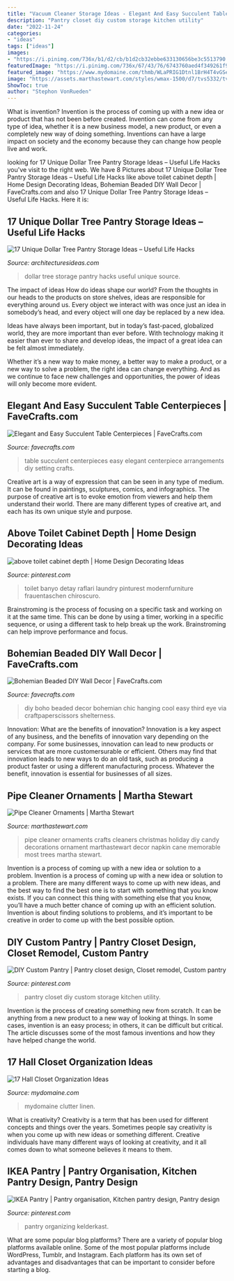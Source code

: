 ```yaml
---
title: "Vacuum Cleaner Storage Ideas - Elegant And Easy Succulent Table Centerpieces"
description: "Pantry closet diy custom storage kitchen utility"
date: "2022-11-24"
categories:
- "ideas"
tags: ["ideas"]
images:
- "https://i.pinimg.com/736x/b1/d2/cb/b1d2cb32ebbe633130656be3c5513790.jpg"
featuredImage: "https://i.pinimg.com/736x/67/43/76/6743760aed4f349261f907d8eb1fbb6c--utility-closet-pantry-closet.jpg"
featured_image: "https://www.mydomaine.com/thmb/WLaPRIG1Dtnl1BrH4T4vGSeWOuE=/674x0/filters:no_upscale():max_bytes(150000):strip_icc()/stylelivinghallcloset-bf625dd21a7d4764a2cd2c027f922c49.jpg"
image: "https://assets.marthastewart.com/styles/wmax-1500/d7/tvs5332/tvs5332_xl.jpg?itok=rM6zCyeC"
ShowToc: true
author: "Stephon VonRueden"
---
```



What is invention?
Invention is the process of coming up with a new idea or product that has not been before created. Invention can come from any type of idea, whether it is a new business model, a new product, or even a completely new way of doing something. Inventions can have a large impact on society and the economy because they can change how people live and work.

	

		
looking for 17 Unique Dollar Tree Pantry Storage Ideas – Useful Life Hacks you've visit to the right web. We have 8 Pictures about 17 Unique Dollar Tree Pantry Storage Ideas – Useful Life Hacks like above toilet cabinet depth | Home Design Decorating Ideas, Bohemian Beaded DIY Wall Decor | FaveCrafts.com and also 17 Unique Dollar Tree Pantry Storage Ideas – Useful Life Hacks. Here it is:
		
    
## 17 Unique Dollar Tree Pantry Storage Ideas – Useful Life Hacks

<img loading=lazy src="http://architecturesideas.com/wp-content/uploads/2017/09/16.jpeg" onerror="this.onerror=null;this.src='https://tse2.mm.bing.net/th?id=OIP.t-NlnpN8BOX-s5kpgR-qUwHaHa&amp;pid=15.1';" alt="17 Unique Dollar Tree Pantry Storage Ideas – Useful Life Hacks">

_Source: architecturesideas.com_

>dollar tree storage pantry hacks useful unique source. 

	

The impact of ideas
How do ideas shape our world?
From the thoughts in our heads to the products on store shelves, ideas are responsible for everything around us. Every object we interact with was once just an idea in somebody’s head, and every object will one day be replaced by a new idea.

Ideas have always been important, but in today’s fast-paced, globalized world, they are more important than ever before. With technology making it easier than ever to share and develop ideas, the impact of a great idea can be felt almost immediately.

Whether it’s a new way to make money, a better way to make a product, or a new way to solve a problem, the right idea can change everything. And as we continue to face new challenges and opportunities, the power of ideas will only become more evident.

    
## Elegant And Easy Succulent Table Centerpieces | FaveCrafts.com

<img loading=lazy src="https://irepo.primecp.com/2015/12/246884/Easy-Succulent-Table-Centerpieces_ExtraLarge1000_ID-1311774.jpg?v=1311774" onerror="this.onerror=null;this.src='https://tse4.mm.bing.net/th?id=OIP.pyRdTGGO2mDRHGo5QCKNxQHaLG&amp;pid=15.1';" alt="Elegant and Easy Succulent Table Centerpieces | FaveCrafts.com">

_Source: favecrafts.com_

>table succulent centerpieces easy elegant centerpiece arrangements diy setting crafts. 

	

Creative art is a way of expression that can be seen in any type of medium. It can be found in paintings, sculptures, comics, and infographics. The purpose of creative art is to evoke emotion from viewers and help them understand their world. There are many different types of creative art, and each has its own unique style and purpose.

    
## Above Toilet Cabinet Depth | Home Design Decorating Ideas

<img loading=lazy src="https://i.pinimg.com/736x/b1/d2/cb/b1d2cb32ebbe633130656be3c5513790.jpg" onerror="this.onerror=null;this.src='https://tse4.mm.bing.net/th?id=OIP.utuPzpjG3bGqyRKFcYaj_wHaJ3&amp;pid=15.1';" alt="above toilet cabinet depth | Home Design Decorating Ideas">

_Source: pinterest.com_

>toilet banyo detay raflari laundry pinturest modernfurniture frauentaschen chiroscuro. 

	

Brainstroming is the process of focusing on a specific task and working on it at the same time. This can be done by using a timer, working in a specific sequence, or using a different task to help break up the work. Brainstroming can help improve performance and focus.

    
## Bohemian Beaded DIY Wall Decor | FaveCrafts.com

<img loading=lazy src="https://irepo.primecp.com/2016/03/274326/Bohemian-Beaded-DIY-Wall-Decor_ExtraLarge700_ID-1579882.jpg?v=1579882" onerror="this.onerror=null;this.src='https://tse4.mm.bing.net/th?id=OIP.wgw_sKqnrvs5EwtFc0vRhgHaK4&amp;pid=15.1';" alt="Bohemian Beaded DIY Wall Decor | FaveCrafts.com">

_Source: favecrafts.com_

>diy boho beaded decor bohemian chic hanging cool easy third eye via craftpaperscissors shelterness. 

	

Innovation: What are the benefits of innovation?
Innovation is a key aspect of any business, and the benefits of innovation vary depending on the company. For some businesses, innovation can lead to new products or services that are more customersurable or efficient. Others may find that innovation leads to new ways to do an old task, such as producing a product faster or using a different manufacturing process. Whatever the benefit, innovation is essential for businesses of all sizes.

    
## Pipe Cleaner Ornaments | Martha Stewart

<img loading=lazy src="https://assets.marthastewart.com/styles/wmax-1500/d7/tvs5332/tvs5332_xl.jpg?itok=rM6zCyeC" onerror="this.onerror=null;this.src='https://tse1.mm.bing.net/th?id=OIP.JNqK0zNmCxbsP5n-wOM2owAAAA&amp;pid=15.1';" alt="Pipe Cleaner Ornaments | Martha Stewart">

_Source: marthastewart.com_

>pipe cleaner ornaments crafts cleaners christmas holiday diy candy decorations ornament marthastewart decor napkin cane memorable most trees martha stewart. 

	

Invention is a process of coming up with a new idea or solution to a problem.
Invention is a process of coming up with a new idea or solution to a problem. There are many different ways to come up with new ideas, and the best way to find the best one is to start with something that you know exists. If you can connect this thing with something else that you know, you’ll have a much better chance of coming up with an efficient solution. Invention is about finding solutions to problems, and it’s important to be creative in order to come up with the best possible option.

    
## DIY Custom Pantry | Pantry Closet Design, Closet Remodel, Custom Pantry

<img loading=lazy src="https://i.pinimg.com/736x/67/43/76/6743760aed4f349261f907d8eb1fbb6c--utility-closet-pantry-closet.jpg" onerror="this.onerror=null;this.src='https://tse3.mm.bing.net/th?id=OIP.J7Xj79orqscj_ceMqWgG7wHaJ3&amp;pid=15.1';" alt="DIY Custom Pantry | Pantry closet design, Closet remodel, Custom pantry">

_Source: pinterest.com_

>pantry closet diy custom storage kitchen utility. 

	

Invention is the process of creating something new from scratch. It can be anything from a new product to a new way of looking at things. In some cases, invention is an easy process; in others, it can be difficult but critical. The article discusses some of the most famous inventions and how they have helped change the world.

    
## 17 Hall Closet Organization Ideas

<img loading=lazy src="https://www.mydomaine.com/thmb/WLaPRIG1Dtnl1BrH4T4vGSeWOuE=/674x0/filters:no_upscale():max_bytes(150000):strip_icc()/stylelivinghallcloset-bf625dd21a7d4764a2cd2c027f922c49.jpg" onerror="this.onerror=null;this.src='https://tse1.mm.bing.net/th?id=OIP.4Iwc0sYE-ewS1JUAWO1QtAHaKX&amp;pid=15.1';" alt="17 Hall Closet Organization Ideas">

_Source: mydomaine.com_

>mydomaine clutter linen. 

	

What is creativity?
Creativity is a term that has been used for different concepts and things over the years. Sometimes people say creativity is when you come up with new ideas or something different. Creative individuals have many different ways of looking at creativity, and it all comes down to what someone believes it means to them.

    
## IKEA Pantry | Pantry Organisation, Kitchen Pantry Design, Pantry Design

<img loading=lazy src="https://i.pinimg.com/736x/fa/73/22/fa732280a7bd9eccc6370aa34863d695.jpg" onerror="this.onerror=null;this.src='https://tse2.mm.bing.net/th?id=OIP.3Hyoh-Ve3KKGy7XJwAs_bgHaJ4&amp;pid=15.1';" alt="IKEA Pantry | Pantry organisation, Kitchen pantry design, Pantry design">

_Source: pinterest.com_

>pantry organizing kelderkast. 

	

What are some popular blog platforms?
There are a variety of popular blog platforms available online. Some of the most popular platforms include WordPress, Tumblr, and Instagram. Each platform has its own set of advantages and disadvantages that can be important to consider before starting a blog.

